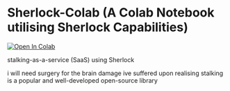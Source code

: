 # Sherlock-Colab (A Colab Notebook utilising Sherlock Capabilities)

[![Open In Colab](https://colab.research.google.com/assets/colab-badge.svg)](https://colab.research.google.com/github/GoldenCorgi/sherlock-colab/blob/main/SherLock_Py.ipynb)

stalking-as-a-service (SaaS) using Sherlock

i will need surgery for the brain damage ive suffered upon realising stalking is a popular and well-developed open-source library

